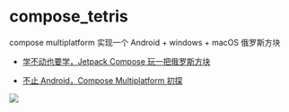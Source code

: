 # compose_tetris

compose multiplatform 实现一个 Android + windows + macOS 俄罗斯方块

- [学不动也要学，Jetpack Compose 玩一把俄罗斯方块](https://juejin.cn/post/6974585048762679310)

- [不止 Android，Compose Multiplatform 初探](https://juejin.cn/post/7062533562460799013)

![](https://github.com/leavesCZY/compose_tetris/assets/30774063/cfe1f660-66ac-41b9-8020-22d6322bbf26)